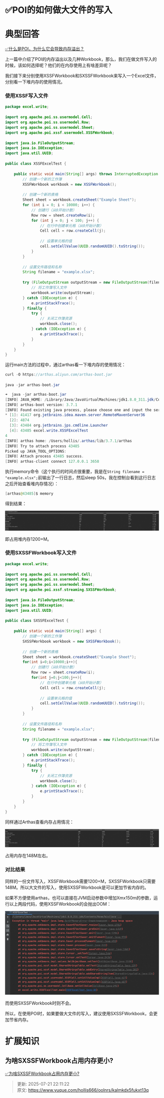 # ✅POI的如何做大文件的写入

# 典型回答


[✅什么是POI，为什么它会导致内存溢出？](https://www.yuque.com/hollis666/oolnrs/gcxwx1gnimfyamvw)



上一篇中介绍了POI的内存溢出以及几种Workbook，那么，我们在做文件写入的时候，该如何选择呢？他们的在内存使用上有啥差异呢？



我们接下来分别使用XSSFWorkbook和SXSSFWorkbook来写入一个Excel文件，分别看一下堆内存的使用情况。



### 使用XSSF写入文件


```java
package excel.write;

import org.apache.poi.ss.usermodel.Cell;
import org.apache.poi.ss.usermodel.Row;
import org.apache.poi.ss.usermodel.Sheet;
import org.apache.poi.xssf.usermodel.XSSFWorkbook;

import java.io.FileOutputStream;
import java.io.IOException;
import java.util.UUID;

public class XSSFExcelTest {

    public static void main(String[] args) throws InterruptedException {
        // 创建一个新的工作簿
        XSSFWorkbook workbook = new XSSFWorkbook();

        // 创建一个新的表格
        Sheet sheet = workbook.createSheet("Example Sheet");
        for (int i = 0; i < 10000; i++) {
            // 创建行（从0开始计数）
            Row row = sheet.createRow(i);
            for (int j = 0; j < 100; j++) {
                // 在行中创建单元格（从0开始计数）
                Cell cell = row.createCell(j);

                // 设置单元格的值
                cell.setCellValue(UUID.randomUUID().toString());
            }
        }

        // 设置文件路径和名称
        String filename = "example.xlsx";

        try (FileOutputStream outputStream = new FileOutputStream(filename)) {
            // 将工作簿写入文件
            workbook.write(outputStream);
        } catch (IOException e) {
            e.printStackTrace();
        } finally {
            try {
                // 关闭工作簿资源
                workbook.close();
            } catch (IOException e) {
                e.printStackTrace();
            }
        }
    }
}
```

 



运行main方法的过程中，通过arthas看一下堆内存的使用情况：



```java
curl -O https://arthas.aliyun.com/arthas-boot.jar

java -jar arthas-boot.jar
```



```java
➜  java -jar arthas-boot.jar
[INFO] JAVA_HOME: /Library/Java/JavaVirtualMachines/jdk1.8.0_311.jdk/Contents/Home/jre
[INFO] arthas-boot version: 3.7.1
[INFO] Found existing java process, please choose one and input the serial number of the process, eg : 1. Then hit ENTER.
* [1]: 41417 org.jetbrains.idea.maven.server.RemoteMavenServer36
  [2]: 4874 
  [3]: 43484 org.jetbrains.jps.cmdline.Launcher
  [4]: 43485 excel.write.XSSFExcelTest
4
[INFO] arthas home: /Users/hollis/.arthas/lib/3.7.1/arthas
[INFO] Try to attach process 43485
Picked up JAVA_TOOL_OPTIONS: 
[INFO] Attach process 43485 success.
[INFO] arthas-client connect 127.0.0.1 3658

```



执行memory命令（这个执行的时间点很重要，我是在`String filename = "example.xlsx";`前输出了一行日志，然后sleep 50s，我在控制台看到这行日志之后开始查看堆内存情况）：



```java
[arthas@43485]$ memory
```



得到结果：



![1700375843532-30efbb19-7289-40a0-9628-452fecd98c9c.png](./img/Oc0UflFNjA-Aaaqs/1700375843532-30efbb19-7289-40a0-9628-452fecd98c9c-475691.png)



即占用堆内存1200+M。





### 使用SXSSFWorkbook写入文件


```java
package excel.write;

import org.apache.poi.ss.usermodel.Cell;
import org.apache.poi.ss.usermodel.Row;
import org.apache.poi.ss.usermodel.Sheet;
import org.apache.poi.xssf.streaming.SXSSFWorkbook;

import java.io.FileOutputStream;
import java.io.IOException;
import java.util.UUID;

public class SXSSFExcelTest {

    public static void main(String[] args) {
        // 创建一个新的工作簿
        SXSSFWorkbook workbook = new SXSSFWorkbook();

        // 创建一个新的表格
        Sheet sheet = workbook.createSheet("Example Sheet");
        for(int i=0;i<10000;i++){
            // 创建行（从0开始计数）
            Row row = sheet.createRow(i);
            for(int j=0;j<100;j++){
                // 在行中创建单元格（从0开始计数）
                Cell cell = row.createCell(j);

                // 设置单元格的值
                cell.setCellValue(UUID.randomUUID().toString());
            }
        }

        // 设置文件路径和名称
        String filename = "example.xlsx";

        try (FileOutputStream outputStream = new FileOutputStream(filename)) {
            // 将工作簿写入文件
            workbook.write(outputStream);
        } catch (IOException e) {
            e.printStackTrace();
        } finally {
            try {
                // 关闭工作簿资源
                workbook.close();
            } catch (IOException e) {
                e.printStackTrace();
            }
        }
    }
}

```



同样通过Arthas查看内存占用情况：



![1700375986735-35d470a5-c849-4201-ba99-cfa5175c8fbe.png](./img/Oc0UflFNjA-Aaaqs/1700375986735-35d470a5-c849-4201-ba99-cfa5175c8fbe-573787.png)



占用内存在148M左右。

### 对比结果


同样的一份文件写入，XSSFWorkbook需要1200+M，SXSSFWorkbook只需要148M。所以大文件的写入，使用SXSSFWorkbook是可以更加节省内存的。



如果不方便使用arthas，也可以直接在JVM启动参数中增加Xmx150m的参数，运行以上两段代码，使用XSSFWorkbook的会抛出OOM：



![1700376378592-bfdf6705-3830-43e6-a967-b324da7467f3.png](./img/Oc0UflFNjA-Aaaqs/1700376378592-bfdf6705-3830-43e6-a967-b324da7467f3-058213.png)



而使用SXSSFWorkbook时则不会。



所以，在使用POI时，如果要做大文件的写入，建议使用SXSSFWorkbook，会更加节省内存。



# 扩展知识


## 为啥SXSSFWorkbook占用内存更小?




[✅为啥SXSSFWorkbook占用内存更小?](https://www.yuque.com/hollis666/oolnrs/ivczis4gyskog9q2)





> 更新: 2025-07-21 22:11:22  
> 原文: <https://www.yuque.com/hollis666/oolnrs/kalmkdx5fukxt13q>